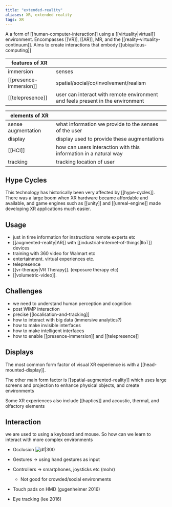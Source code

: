 ```yaml
---
title: "extended-reality"
aliases: XR, extended reality
tags: XR
---
```


A a form of [[human-computer-interaction]] using a [[virtuality|virtual]] environment. Encompasses [[VR]], [[AR]], MR, and the [[reality-virtuality-continuum]]. Aims to create interactions that embody [[ubiquitous-computing]]


| features of XR   |                                                                                |
| ---------------- | ------------------------------------------------------------------------------ |
| immersion        | senses                                                                         |
| [[presence-immersion]]     | spatial/social/co/involvement/realism                                          |
| [[telepresence]] | user can interact with remote environment and feels present in the environment |

| elements of XR     |                                                                   |
| ------------------ | ----------------------------------------------------------------- |
| sense augmentation | what information we provide to the senses of the user             |
| display            | display used to provide these augmentations                       |
| [[HCI]]                | how can users interaction with  this information in a natural way |
| tracking           | tracking location of user                                         |


## Hype Cycles
This technology has historically been very affected by [[hype-cycles]]. There was a large boom when XR hardware became affordable and available, and game engines such as [[unity]] and [[unreal-engine]] made developing XR applications much easier. 

## Usage
- just in time information for instructions remote experts etc
- [[augmented-reality|AR]] with [[industrial-internet-of-things|IIoT]] devices
- training with 360 video for Walmart etc
- entertainment. virtual experiences etc.
- telepresence
- [[vr-therapy|VR Therapy]]. (exposure therapy etc)
- [[volumetric-video]]. 

## Challenges
- we need to understand human perception and cognition
- post WIMP interaction
- precise [[localisation-and-tracking]]
- how to interact with big data (immersive analytics?)
- how to make invisible interfaces
- how to make intelligent interfaces
- how to enable [[presence-immersion]] and [[telepresence]]

## Displays
The most common form factor of visual XR experience is with a [[head-mounted-display]].

The other main form factor is [[spatial-augmented-reality]] which uses large screens and projection to enhance physical objects, and create environments

Some XR experiences also include [[haptics]] and acoustic, thermal, and olfactory elements 

## Interaction
we are used to using  a keyboard and mouse. So how can we learn to interact with more complex environments

- Occlusion
![df|300](https://i.imgur.com/HpNxYYI.png)

- Gestures → using hand gestures as input
- Controllers → smartphones, joysticks etc (mohr)
	- Not good for crowded/social environments
- Touch pads on HMD (gugenheimer 2016)
- Eye tracking (lee 2016)